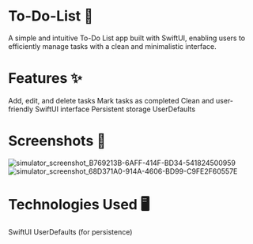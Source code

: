 # To-Do-List 📝
A simple and intuitive To-Do List app built with SwiftUI, enabling users to efficiently manage tasks with a clean and minimalistic interface.

# Features ✨
Add, edit, and delete tasks
Mark tasks as completed
Clean and user-friendly SwiftUI interface
Persistent storage UserDefaults

# Screenshots 📸

![simulator_screenshot_B769213B-6AFF-414F-BD34-541824500959](https://github.com/user-attachments/assets/05eafde8-0c4f-44b9-94d3-8996a660f8c2)
![simulator_screenshot_68D371A0-914A-4606-BD99-C9FE2F60557E](https://github.com/user-attachments/assets/031c62da-6204-4249-9226-a79766c323be)

# Technologies Used 🖥️
SwiftUI
UserDefaults (for persistence)
